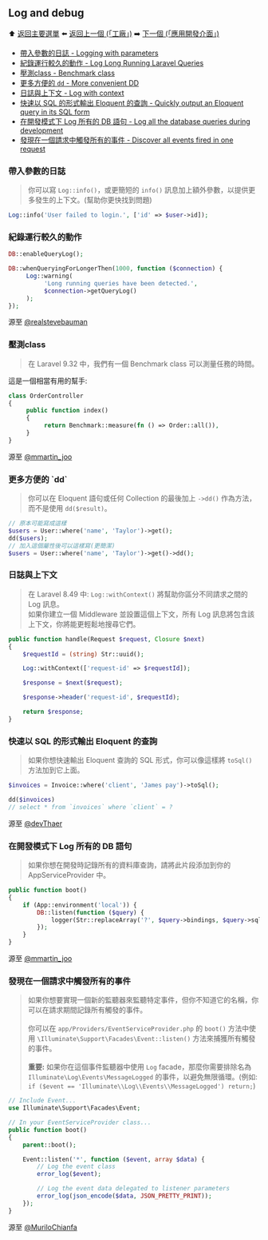 ## Log and debug

⬆️ [返回主要選單](README.md#laravel-tips) ⬅️ [返回上一個 (「工廠」)](factories.md) ➡️ [下一個 (「應用開發介面」)](api.md)

- [帶入參數的日誌 - Logging with parameters](#logging-with-parameters)
- [紀錄運行較久的動作 - Log Long Running Laravel Queries](#log-long-running-laravel-queries)
- [壓測class - Benchmark class](#benchmark-class)
- [更多方便的 `dd` - More convenient DD](#more-convenient-dd)
- [日誌與上下文 - Log with context](#log-with-context)
- [快速以 SQL 的形式輸出 Eloquent 的查詢 - Quickly output an Eloquent query in its SQL form](#quickly-output-an-eloquent-query-in-its-sql-form)
- [在開發模式下 Log 所有的 DB 語句 - Log all the database queries during development](#log-all-the-database-queries-during-development)
- [發現在一個請求中觸發所有的事件 - Discover all events fired in one request](#discover-all-events-fired-in-one-request)

<h3 id="logging-with-parameters">帶入參數的日誌</h3>

> 你可以寫 `Log::info()`，或更簡短的 `info()` 訊息加上額外參數，以提供更多發生的上下文。(幫助你更快找到問題)

```php
Log::info('User failed to login.', ['id' => $user->id]);
```

<h3 id="log-long-running-laravel-queries">紀錄運行較久的動作</h3>

```php
DB::enableQueryLog();

DB::whenQueryingForLongerThen(1000, function ($connection) {
     Log::warning(
          'Long running queries have been detected.',
          $connection->getQueryLog()
     );
});
```

源至 [@realstevebauman](https://twitter.com/realstevebauman/status/1576980397552185344)

<h3 id="benchmark-class">壓測class</h3>

> 在 Laravel 9.32 中，我們有一個 Benchmark class 可以測量任務的時間。

這是一個相當有用的幫手:
```php
class OrderController
{
     public function index()
     {
          return Benchmark::measure(fn () => Order::all()),
     }
}
```

源至 [@mmartin_joo](https://twitter.com/mmartin_joo/status/1583096196494553088)

<h3 id="more-convenient-dd">更多方便的 `dd`</h3>

> 你可以在 Eloquent 語句或任何 Collection 的最後加上 `->dd()` 作為方法，而不是使用 `dd($result)`。

```php
// 原本可能寫成這樣
$users = User::where('name', 'Taylor')->get();
dd($users);
// 加入這個屬性後可以這樣寫(更簡潔)
$users = User::where('name', 'Taylor')->get()->dd();
```

<h3 id="log-with-context">日誌與上下文</h3>

> 在 Laravel 8.49 中: `Log::withContext()` 將幫助你區分不同請求之間的 Log 訊息。<br/>
> 如果你建立一個 Middleware 並設置這個上下文，所有 Log 訊息將包含該上下文，你將能更輕鬆地搜尋它們。

```php
public function handle(Request $request, Closure $next)
{
    $requestId = (string) Str::uuid();

    Log::withContext(['request-id' => $requestId]);

    $response = $next($request);

    $response->header('request-id', $requestId);

    return $response;
}
```

<h3 id="quickly-output-an-eloquent-query-in-its-sql-form">快速以 SQL 的形式輸出 Eloquent 的查詢</h3>

> 如果你想快速輸出 Eloquent 查詢的 SQL 形式，你可以像這樣將 `toSql()` 方法加到它上面。

```php
$invoices = Invoice::where('client', 'James pay')->toSql();

dd($invoices)
// select * from `invoices` where `client` = ?
```

源至 [@devThaer](https://twitter.com/devThaer/status/1438816135881822210)

<h3 id="log-all-the-database-queries-during-development">在開發模式下 Log 所有的 DB 語句</h3>

> 如果你想在開發時記錄所有的資料庫查詢，請將此片段添加到你的 AppServiceProvider 中。

```php
public function boot()
{
    if (App::environment('local')) {
        DB::listen(function ($query) {
            logger(Str::replaceArray('?', $query->bindings, $query->sql));
        });
    }
}
```

源至 [@mmartin_joo](https://twitter.com/mmartin_joo/status/1473262634405449730)

<h3 id="discover-all-events-fired-in-one-request">發現在一個請求中觸發所有的事件</h3>

> 如果你想要實現一個新的監聽器來監聽特定事件，但你不知道它的名稱，你可以在請求期間記錄所有觸發的事件。<br/>
> <br/>
> 你可以在 `app/Providers/EventServiceProvider.php` 的 `boot()` 方法中使用 `\Illuminate\Support\Facades\Event::listen()` 方法來捕獲所有觸發的事件。<br/>
> <br/>
> **重要:** 如果你在這個事件監聽器中使用 `Log` facade，那麼你需要排除名為 `Illuminate\Log\Events\MessageLogged` 的事件，以避免無限循環。(例如: `if ($event == 'Illuminate\\Log\\Events\\MessageLogged') return;`)

```php
// Include Event...
use Illuminate\Support\Facades\Event;

// In your EventServiceProvider class...
public function boot()
{
    parent::boot();

    Event::listen('*', function ($event, array $data) {
        // Log the event class
        error_log($event);

        // Log the event data delegated to listener parameters
        error_log(json_encode($data, JSON_PRETTY_PRINT));
    });
}
```

源至 [@MuriloChianfa](https://github.com/MuriloChianfa)
